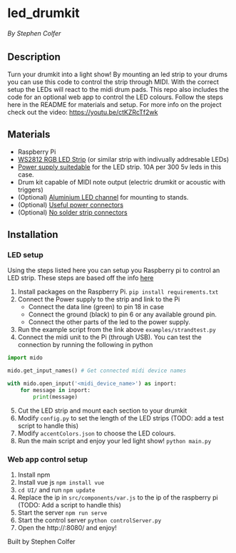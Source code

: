 # led_drumkit
###### By Stephen Colfer

## Description
Turn your drumkit into a light show! By mounting an led strip to your drums you can use this code to control the strip through MIDI. With the correct setup the LEDs will react to the midi drum pads. This repo also includes the code for an optional web app to control the LED colours. Follow the steps here in the README for materials and setup. For more info on the project check out the video: https://youtu.be/ctKZRcTf2wk


## Materials
- Raspberry Pi
- [WS2812 RGB LED Strip](https://www.amazon.co.uk/CHINLY-WS2812B-Individually-Addressable-Waterproof/dp/B01LSF4Q0A?pd_rd_w=Y8qio&pf_rd_p=907ba819-1a37-4335-8b84-d82a78945ade&pf_rd_r=XJJKR5NCNPWB7S3EAEC3&pd_rd_r=6c6d6a0f-9829-4747-8fee-2d0778cb1b8d&pd_rd_wg=QvtLt&pd_rd_i=B01LSF4Q0A&psc=1&ref_=pd_bap_d_rp_2_t) (or similar strip with indivually addresable LEDs)
- [Power supply suitedable](https://www.amazon.co.uk/gp/product/B07C4SNYCH/ref=ppx_yo_dt_b_search_asin_title?ie=UTF8&psc=1) for the LED strip. 10A per 300 5v leds in this case.
- Drum kit capable of MIDI note output (electric drumkit or acoustic with triggers)
- (Optional) [Aluminium LED channel](https://www.amazon.co.uk/Chesbung-Aluminum-Channels-Diffusers-Mounting/dp/B07RJVV9MY?pd_rd_w=TNSWg&pf_rd_p=508c5101-ccd9-46e7-b139-f5fa5b359865&pf_rd_r=BYKFHRAD8NJNQ7T5TBR3&pd_rd_r=4dde0c46-0170-4a38-af65-c321c9e4feb1&pd_rd_wg=nqF4R&psc=1&ref_=pd_bap_d_csi_vtp_0_t) for mounting to stands.
- (Optional) [Useful power connectors](https://www.amazon.co.uk/gp/product/B01JZ3O36O/ref=ppx_yo_dt_b_search_asin_title?ie=UTF8&psc=1)
- (Optional) [No solder strip connectors](https://www.amazon.co.uk/gp/product/B08FHXW4G5/ref=ppx_yo_dt_b_asin_title_o09_s00?ie=UTF8&psc=1)


## Installation

### LED setup
Using the steps listed here you can setup you Raspberry pi to control an LED strip. These steps are based off the info [here](https://tutorials-raspberrypi.com/connect-control-raspberry-pi-ws2812-rgb-led-strips/)

1. Install packages on the Raspberry Pi. `pip install requirements.txt`
2. Connect the Power supply to the strip and link to the Pi
    - Connect the data line (green) to pin 18 in case
    - Connect the ground (black) to pin 6 or any available ground pin.
    - Connect the other parts of the led to the power supply.
3. Run the example script from the link above `examples/strandtest.py`
4. Connect the midi unit to the Pi (through USB). You can test the connection by running the following in python
```python
import mido

mido.get_input_names() # Get connected midi device names

with mido.open_input('<midi_device_name>') as inport:
    for message in inport:
        print(message)
```
5. Cut the LED strip and mount each section to your drumkit
6. Modify `config.py` to set the length of the LED strips (TODO: add a test script to handle this)
7. Modify `accentColors.json` to choose the LED colours.
7. Run the main script and enjoy your led light show! `python main.py`

### Web app control setup
1. Install npm
2. Install vue js `npm install vue`
3. `cd UI/` and run `npm update`
4. Replace the ip in `src/components/var.js` to the ip of the raspberry pi (TODO: Add a script to handle this)
5. Start the server `npm run serve`
6. Start the control server `python controlServer.py`
7. Open the http://<ip>:8080/ and enjoy!

Built by Stephen Colfer